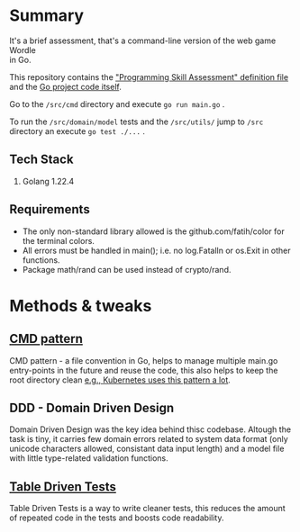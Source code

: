 # Summary
It's a brief assessment, that's a command-line version of the web game Wordle       
in Go.

This repository contains the ["Programming Skill Assessment" definition file](wordletest_go_v1.odt) and the [Go project code itself](/src/).

Go to the `/src/cmd` directory and execute `go run main.go` .

To run the `/src/domain/model` tests and the `/src/utils/` jump to `/src` directory an execute `go test ./...` . 

## Tech Stack
1) Golang 1.22.4

## Requirements
* The only non-standard library allowed is the github.com/fatih/color for the terminal colors.
* All errors must be handled in main(); i.e. no log.Fatalln or os.Exit in other functions.
* Package math/rand can be used instead of crypto/rand.     

# Methods & tweaks
## [CMD pattern](https://github.com/golang-standards/project-layout/blob/master/cmd/README.md)
CMD pattern - a file convention in Go, helps to manage multiple main.go entry-points in the future and reuse the code, this also helps to keep the root directory clean [e.g., Kubernetes uses this pattern a lot](https://github.com/kubernetes/kubernetes/tree/master/cmd). 

## DDD - Domain Driven Design
Domain Driven Design was the key idea behind thisc codebase. Altough the task is tiny, it carries few domain errors related to system data format (only unicode characters allowed, consistant data input length) and a model file with little type-related validation functions.

## [Table Driven Tests](https://go.dev/wiki/TableDrivenTests)
Table Driven Tests is a way to write cleaner tests, this reduces the amount of repeated code in the tests and boosts code readability. 


